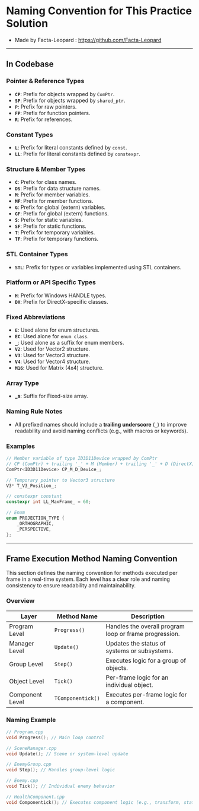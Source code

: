 # Naming Convention for This Practice Solution
- Made by Facta-Leopard : https://github.com/Facta-Leopard

---

## In Codebase

### Pointer & Reference Types
- **`CP`**: Prefix for objects wrapped by `ComPtr`.
- **`SP`**: Prefix for objects wrapped by `shared_ptr`.
- **`P`**: Prefix for raw pointers.
- **`FP`**: Prefix for function pointers.
- **`R`**: Prefix for references.

### Constant Types
- **`L`**: Prefix for literal constants defined by `const`.
- **`LL`**: Prefix for literal constants defined by `constexpr`.

### Structure & Member Types
- **`C`**: Prefix for class names.
- **`DS`**: Prefix for data structure names.
- **`M`**: Prefix for member variables.
- **`MF`**: Prefix for member functions.
- **`G`**: Prefix for global (extern) variables.
- **`GF`**: Prefix for global (extern) functions.
- **`S`**: Prefix for static variables.
- **`SF`**: Prefix for static functions.
- **`T`**: Prefix for temporary variables.
- **`TF`**: Prefix for temporary functions.

### STL Container Types
- **`STL`**: Prefix for types or variables implemented using STL containers.

### Platform or API Specific Types
- **`H`**: Prefix for Windows HANDLE types.
- **`DX`**: Prefix for DirectX-specific classes.

### Fixed Abbreviations
- **`E`**: Used alone for enum structures.
- **`EC`**: Used alone for `enum class`.
- **`_`**: Used alone as a suffix for enum members.
- **`V2`**: Used for Vector2 structure.
- **`V3`**: Used for Vector3 structure.
- **`V4`**: Used for Vector4 structure.
- **`M16`**: Used for Matrix (4x4) structure.

### Array Type
- **_s**: Suffix for Fixed-size array.

### Naming Rule Notes
- All prefixed names should include a **trailing underscore** (`_`) to improve readability and avoid naming conflicts (e.g., with macros or keywords).

### Examples
```cpp
// Member variable of type ID3D11Device wrapped by ComPtr
// CP (ComPtr) + trailing '_' + M (Member) + trailing '_' + D (DirectX) + trailing '_'
ComPtr<ID3D11Device> CP_M_D_Device_;

// Temporary pointer to Vector3 structure
V3* T_V3_Position_;

// constexpr constant
constexpr int LL_MaxFrame_ = 60;

// Enum
enum PROJECTION_TYPE {
    _ORTHOGRAPHIC,
    _PERSPECTIVE,
};
```

---

## Frame Execution Method Naming Convention

This section defines the naming convention for methods executed per frame in a real-time system. Each level has a clear role and naming consistency to ensure readability and maintainability.

### Overview

| Layer           | Method Name        | Description                                             |
|----------------|--------------------|---------------------------------------------------------|
| Program Level  | `Progress()`       | Handles the overall program loop or frame progression. |
| Manager Level  | `Update()`         | Updates the status of systems or subsystems.           |
| Group Level    | `Step()`           | Executes logic for a group of objects.                 |
| Object Level   | `Tick()`           | Per-frame logic for an individual object.              |
| Component Level| `TComponentick()`  | Executes per-frame logic for a component.              |

### Naming Example
```cpp
// Program.cpp
void Progress(); // Main loop control

// SceneManager.cpp
void Update(); // Scene or system-level update

// EnemyGroup.cpp
void Step(); // Handles group-level logic

// Enemy.cpp
void Tick(); // Individual enemy behavior

// HealthComponent.cpp
void Componentick(); // Executes component logic (e.g., transform, state, regdi and so on)
```
